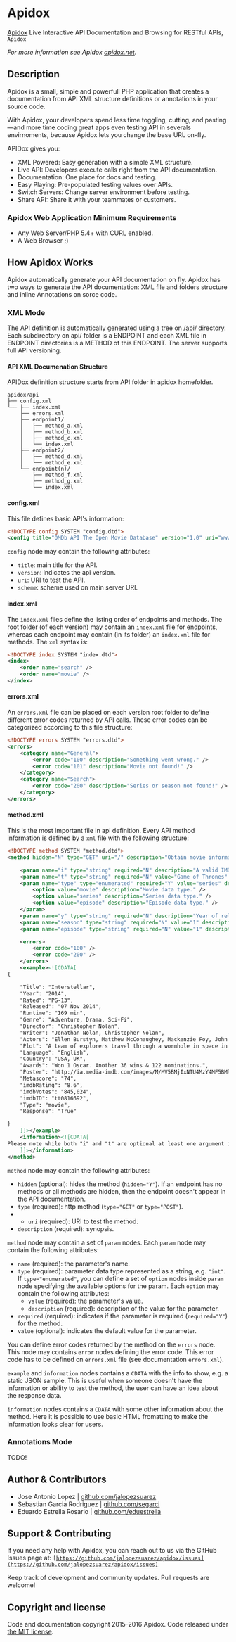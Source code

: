 Apidox
=================

[Apidox](http://apidox.net) Live Interactive API Documentation and Browsing for RESTful APIs, `Apidox`

*For more information see Apidox [apidox.net](http://apidox.net).*

## Description
Apidox is a small, simple and powerfull PHP application that creates a documentation from API XML structure definitions or annotations in your source code.

With Apidox, your developers spend less time toggling, cutting, and pasting—and more time coding great apps even testing API in severals envirnoments, because Apidox lets you change the base URL on-fly.

APIDox gives you:

- XML Powered: Easy generation with a simple XML structure.
- Live API: Developers execute calls right from the API documentation.
- Documentation: One place for docs and testing.
- Easy Playing: Pre-populated testing values over APIs.
- Switch Servers: Change server environment before testing.
- Share API: Share it with your teammates or customers.

### Apidox Web Application Minimum Requirements

- Any Web Server/PHP 5.4+ with CURL enabled.
- A Web Browser ;)

## How Apidox Works

Apidox automatically generate your API documentation on fly. Apidox has two ways to generate the API documentation: XML file and folders structure and inline Annotations on sorce code.

### XML Mode

The API definition is automatically generated using a tree on /api/ directory. Each subdirectory on api/ folder is a ENDPOINT and each XML file in ENDPOINT directories is a METHOD of this ENDPOINT. The server supports full API versioning.

#### API XML Documenation Structure

APIDox definition structure starts from API folder in apidox homefolder.

```
apidox/api
├── config.xml
└── ├── index.xml
    ├── errors.xml
    ├── endpoint1/
    │   ├── method_a.xml
    │   ├── method_b.xml
    │   ├── method_c.xml
    │   └── index.xml
    ├── endpoint2/
    │   ├── method_d.xml
    │   └── method_e.xml
    └── endpoint(n)/
        ├── method_f.xml
        ├── method_g.xml
        └── index.xml
```

#### config.xml

This file defines basic API's information:

```xml
<!DOCTYPE config SYSTEM "config.dtd">
<config title="OMDb API The Open Movie Database" version="1.0" uri="www.omdbapi.com/" scheme="http://" />
```

```config``` node may contain the following attributes:
- ```title```: main title for the API.
- ```version```: indicates the api version.
- ```uri```: URI to test the API.
- ```scheme```: scheme used on main server URI.

#### index.xml

The ```index.xml``` files define the listing order of endpoints and methods. The root folder (of each version) may contain an ```index.xml``` file for endpoints, whereas each endpoint may contain (in its folder) an ```index.xml``` file for methods. The ```xml``` syntax is:

```xml
<!DOCTYPE index SYSTEM "index.dtd">
<index>
	<order name="search" />
	<order name="movie" />
</index>
```

#### errors.xml

An ```errors.xml``` file can be placed on each version root folder to define different error codes returned by API calls. These error codes can be categorized according to this file structure:

```xml
<!DOCTYPE errors SYSTEM "errors.dtd">
<errors>
	<category name="General">
		<error code="100" description="Something went wrong." />
		<error code="101" description="Movie not found!" />
	</category>
	<category name="Search">
		<error code="200" description="Series or season not found!" />
	</category>
</errors>
```

#### method.xml

This is the most important file in api definition. Every API method information is defined by a ```xml``` file with the following structure:

```xml
<!DOCTYPE method SYSTEM "method.dtd">
<method hidden="N" type="GET" uri="/" description="Obtain movie information, all content and images on the site are contributed and maintained by our users.">

	<param name="i" type="string" required="N" description="A valid IMDb ID (e.g. tt1285016)." />
	<param name="t" type="string" required="N" value="Game of Thrones" description="Movie title to search for." />
	<param name="type" type="enumerated" required="Y" value="series" description="Type of result to return.">
		<option value="movie" description="Movie data type." />
		<option value="series" description="Series data type." />
		<option value="episode" description="Episode data type." />
	</param>
	<param name="y" type="string" required="N" description="Year of release." />
	<param name="season" type="string" required="N" value="1" description="Season to return." />
	<param name="episode" type="string" required="N" value="1" description="Selected episode." />

	<errors>
		<error code="100" />
		<error code="200" />
	</errors>
	<example><![CDATA[
{

    "Title": "Interstellar",
    "Year": "2014",
    "Rated": "PG-13",
    "Released": "07 Nov 2014",
    "Runtime": "169 min",
    "Genre": "Adventure, Drama, Sci-Fi",
    "Director": "Christopher Nolan",
    "Writer": "Jonathan Nolan, Christopher Nolan",
    "Actors": "Ellen Burstyn, Matthew McConaughey, Mackenzie Foy, John Lithgow",
    "Plot": "A team of explorers travel through a wormhole in space in an attempt to ensure humanity's survival.",
    "Language": "English",
    "Country": "USA, UK",
    "Awards": "Won 1 Oscar. Another 36 wins & 122 nominations.",
    "Poster": "http://ia.media-imdb.com/images/M/MV5BMjIxNTU4MzY4MF5BMl5BanBnXkFtZTgwMzM4ODI3MjE@._V1_SX300.jpg",
    "Metascore": "74",
    "imdbRating": "8.6",
    "imdbVotes": "845,024",
    "imdbID": "tt0816692",
    "Type": "movie",
    "Response": "True"

}	
	]]></example>
	<information><![CDATA[
Please note while both "i" and "t" are optional at least one argument is required.	
	]]></information>
</method>
```

```method``` node may contain the following attributes:

- ```hidden``` (optional): hides the method (```hidden="Y"```). If an endpoint has no methods or all methods are hidden, then the endpoint doesn't appear in the API documentation.
- ```type``` (required): http method (```type="GET"``` or ```type="POST"```).
- - ```uri``` (required): URI to test the method.
- ```description``` (required): synopsis.

```method``` node may contain a set of ```param``` nodes. Each ```param``` node may contain the following attributes:

- ```name``` (required): the parameter's name.
- ```type``` (required): parameter data type represented as a string, e.g. ```"int"```. If ```type="enumerated"```, you can define a set of ```option``` nodes inside ```param``` node specifying the available options for the param. Each ```option``` may contain the following attributes:
  - ```value``` (required): the parameter's value.
  - ```description``` (required): description of the value for the parameter.
- ```required``` (required): indicates if the parameter is required (```required="Y"```) for the method.
- ```value``` (optional): indicates the default value for the parameter.
 

You can define error codes returned by the method on the ```errors``` node. This node may contains ```error``` nodes defining the error code. This error code has to be defined on ```errors.xml``` file (see documentation ```errors.xml```).

```example``` and ```information``` nodes contains a ```CDATA``` with the info to show, e.g. a static JSON sample. This is useful when someone doesn't have the information or ability to test the method, the user can have an idea about the response data.

```information``` nodes contains a ```CDATA``` with some other information about the method. Here it is possible to use basic HTML fromatting to make the information looks clear for users.

### Annotations Mode

TODO!

## Author & Contributors

- Jose Antonio Lopez | [github.com/jalopezsuarez](https://github.com/jalopezsuarez)
- Sebastian Garcia Rodriguez | [github.com/segarci](https://github.com/segarci)
- Eduardo Estrella Rosario | [github.com/eduestrella](https://github.com/eduestrella)

## Support & Contributing

If you need any help with Apidox, you can reach out to us via the GitHub Issues page at:
<code>[https://github.com/jalopezsuarez/apidox/issues](https://github.com/jalopezsuarez/apidox/issues)</code>

Keep track of development and community updates. Pull requests are welcome!

## Copyright and license

Code and documentation copyright 2015-2016 Apidox. Code released under [the MIT license](https://github.com/jalopezsuarez/apidox/blob/master/apidox/LICENSE).
